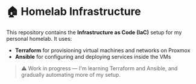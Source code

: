 # 🏠 Homelab Infrastructure

This repository contains the **Infrastructure as Code (IaC)** setup for my personal homelab. It uses:

- **Terraform** for provisioning virtual machines and networks on Proxmox
- **Ansible** for configuring and deploying services inside the VMs

> ⚠️ Work in progress — I'm learning Terraform and Ansible, and gradually automating more of my setup.